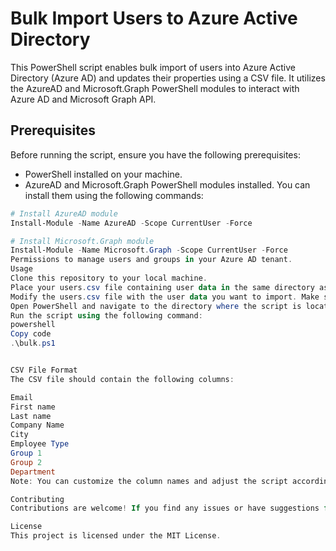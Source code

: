 # Bulk Import Users to Azure Active Directory

This PowerShell script enables bulk import of users into Azure Active Directory (Azure AD) and updates their properties using a CSV file. It utilizes the AzureAD and Microsoft.Graph PowerShell modules to interact with Azure AD and Microsoft Graph API.

## Prerequisites

Before running the script, ensure you have the following prerequisites:

- PowerShell installed on your machine.
- AzureAD and Microsoft.Graph PowerShell modules installed. You can install them using the following commands:

```powershell
# Install AzureAD module
Install-Module -Name AzureAD -Scope CurrentUser -Force

# Install Microsoft.Graph module
Install-Module -Name Microsoft.Graph -Scope CurrentUser -Force
Permissions to manage users and groups in your Azure AD tenant.
Usage
Clone this repository to your local machine.
Place your users.csv file containing user data in the same directory as the script.
Modify the users.csv file with the user data you want to import. Make sure the column names match the properties you want to update.
Open PowerShell and navigate to the directory where the script is located.
Run the script using the following command:
powershell
Copy code
.\bulk.ps1


CSV File Format
The CSV file should contain the following columns:

Email
First name
Last name
Company Name
City
Employee Type
Group 1
Group 2
Department
Note: You can customize the column names and adjust the script accordingly.

Contributing
Contributions are welcome! If you find any issues or have suggestions for improvements, feel free to open an issue or submit a pull request.

License
This project is licensed under the MIT License.
